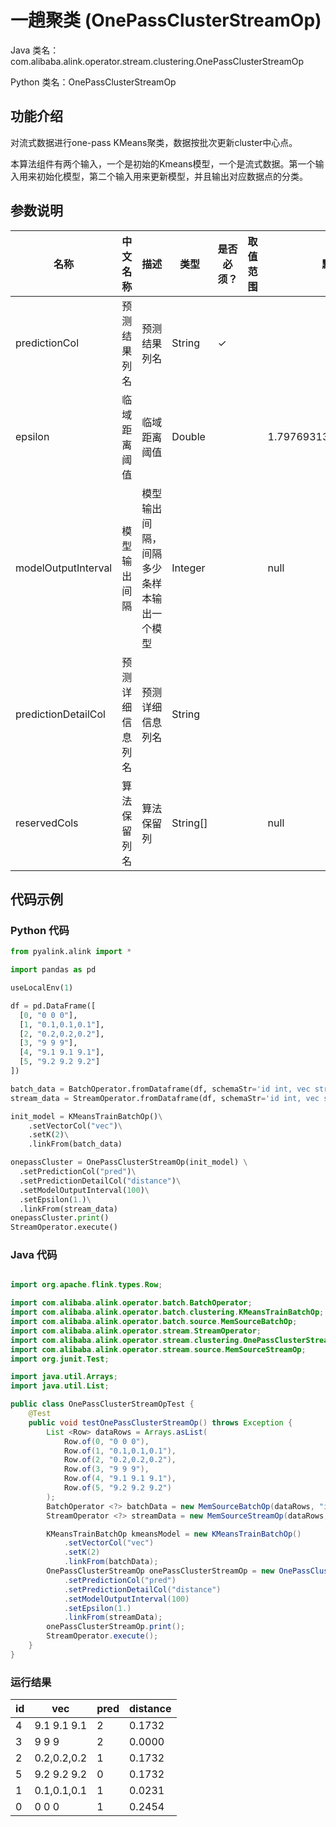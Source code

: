 # 一趟聚类 (OnePassClusterStreamOp)
Java 类名：com.alibaba.alink.operator.stream.clustering.OnePassClusterStreamOp

Python 类名：OnePassClusterStreamOp


## 功能介绍
对流式数据进行one-pass KMeans聚类，数据按批次更新cluster中心点。

本算法组件有两个输入，一个是初始的Kmeans模型，一个是流式数据。第一个输入用来初始化模型，第二个输入用来更新模型，并且输出对应数据点的分类。


## 参数说明

| 名称 | 中文名称 | 描述 | 类型 | 是否必须？ | 取值范围 | 默认值 |
| --- | --- | --- | --- | --- | --- | --- |
| predictionCol | 预测结果列名 | 预测结果列名 | String | ✓ |  |  |
| epsilon | 临域距离阈值 | 临域距离阈值 | Double |  |  | 1.7976931348623157E308 |
| modelOutputInterval | 模型输出间隔 | 模型输出间隔，间隔多少条样本输出一个模型 | Integer |  |  | null |
| predictionDetailCol | 预测详细信息列名 | 预测详细信息列名 | String |  |  |  |
| reservedCols | 算法保留列名 | 算法保留列 | String[] |  |  | null |

## 代码示例
### Python 代码
```python
from pyalink.alink import *

import pandas as pd

useLocalEnv(1)

df = pd.DataFrame([
  [0, "0 0 0"],
  [1, "0.1,0.1,0.1"],
  [2, "0.2,0.2,0.2"],
  [3, "9 9 9"],
  [4, "9.1 9.1 9.1"],
  [5, "9.2 9.2 9.2"]
])

batch_data = BatchOperator.fromDataframe(df, schemaStr='id int, vec string')
stream_data = StreamOperator.fromDataframe(df, schemaStr='id int, vec string')

init_model = KMeansTrainBatchOp()\
    .setVectorCol("vec")\
    .setK(2)\
    .linkFrom(batch_data)

onepassCluster = OnePassClusterStreamOp(init_model) \
  .setPredictionCol("pred")\
  .setPredictionDetailCol("distance")\
  .setModelOutputInterval(100)\
  .setEpsilon(1.)\
  .linkFrom(stream_data)
onepassCluster.print()
StreamOperator.execute()

```
### Java 代码
```java

import org.apache.flink.types.Row;

import com.alibaba.alink.operator.batch.BatchOperator;
import com.alibaba.alink.operator.batch.clustering.KMeansTrainBatchOp;
import com.alibaba.alink.operator.batch.source.MemSourceBatchOp;
import com.alibaba.alink.operator.stream.StreamOperator;
import com.alibaba.alink.operator.stream.clustering.OnePassClusterStreamOp;
import com.alibaba.alink.operator.stream.source.MemSourceStreamOp;
import org.junit.Test;

import java.util.Arrays;
import java.util.List;

public class OnePassClusterStreamOpTest {
	@Test
	public void testOnePassClusterStreamOp() throws Exception {
		List <Row> dataRows = Arrays.asList(
			Row.of(0, "0 0 0"),
			Row.of(1, "0.1,0.1,0.1"),
			Row.of(2, "0.2,0.2,0.2"),
			Row.of(3, "9 9 9"),
			Row.of(4, "9.1 9.1 9.1"),
			Row.of(5, "9.2 9.2 9.2")
		);
		BatchOperator <?> batchData = new MemSourceBatchOp(dataRows, "id int, vec string");
		StreamOperator <?> streamData = new MemSourceStreamOp(dataRows, "id int, vec string");

		KMeansTrainBatchOp kmeansModel = new KMeansTrainBatchOp()
			.setVectorCol("vec")
			.setK(2)
			.linkFrom(batchData);
		OnePassClusterStreamOp onePassClusterStreamOp = new OnePassClusterStreamOp(kmeansModel)
			.setPredictionCol("pred")
			.setPredictionDetailCol("distance")
			.setModelOutputInterval(100)
			.setEpsilon(1.)
			.linkFrom(streamData);
		onePassClusterStreamOp.print();
		StreamOperator.execute();
	}
}
```

### 运行结果
id|vec|pred|distance
---|---|----|--------
4|9.1 9.1 9.1|2|0.1732
3|9 9 9|2|0.0000
2|0.2,0.2,0.2|1|0.1732
5|9.2 9.2 9.2|0|0.1732
1|0.1,0.1,0.1|1|0.0231
0|0 0 0|1|0.2454
